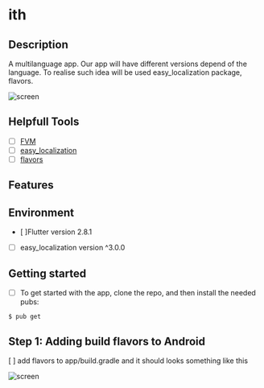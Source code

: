 # ith

## Description

A multilanguage app. Our app will have different versions depend of the language. To realise such idea will be used easy_localization package, flavors.

![screen](https://github.com/Anna-Myzukina/ith_flavor_example/blob/master/app/assets/images/screen.png)

## Helpfull Tools 
- [ ] [FVM](https://fvm.app/)
- [ ] [easy_localization](https://pub.dev/packages/easy_localization)
- [ ] [flavors](https://docs.flutter.dev/deployment/flavors)

## Features



## Environment
- [ ]Flutter version 2.8.1
- [ ] easy_localization version ^3.0.0

## Getting started
- [ ] To get started with the app, clone the repo, and then install the needed pubs:

```
$ pub get
```

## Step 1: Adding build flavors to Android

[ ] add flavors to app/build.gradle and it should looks something like this

![screen](https://github.com/Anna-Myzukina/ith_flavor_example/blob/master/app/assets/images/screen1.png)






